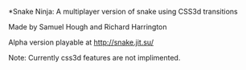 *Snake Ninja: A multiplayer version of snake using CSS3d transitions

Made by Samuel Hough and Richard Harrington

Alpha version playable at 
http://snake.jit.su/

Note: Currently css3d features are not implimented.